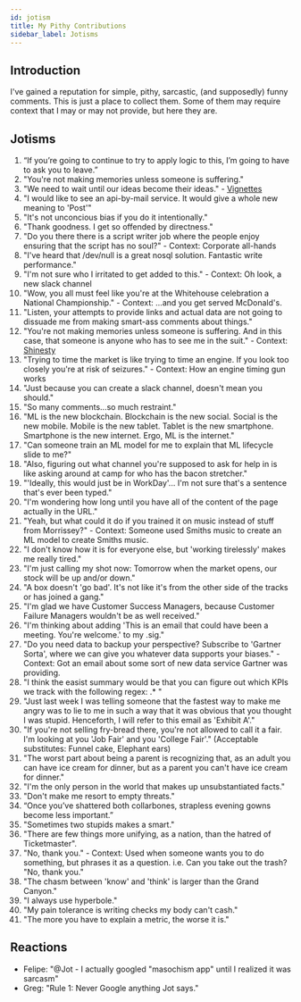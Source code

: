 ```yaml
---
id: jotism 
title: My Pithy Contributions
sidebar_label: Jotisms
---
```


## Introduction

I've gained a reputation for simple, pithy, sarcastic, (and supposedly) funny comments.  This is just a place to collect them.  Some of them may require context that I may or may not provide, but here they are.

## Jotisms

1. “If you’re going to continue to try to apply logic to this, I’m going to have to ask you to leave.” 
1. "You're not making memories unless someone is suffering." 
1. "We need to wait until our ideas become their ideas." - [Vignettes](../vignettes)
1. "I would like to see an api-by-mail service.  It would give a whole new meaning to 'Post'"
1. "It's not unconcious bias if you do it intentionally."
1. "Thank goodness.  I get so offended by directness."
1. "Do you there there is a script writer job where the people enjoy ensuring that the script has no soul?"  - Context:  Corporate all-hands
1. "I've heard that /dev/null is a great nosql solution.  Fantastic write performance."
1. "I'm not sure who I irritated to get added to this." - Context:  Oh look, a new slack channel
1. "Wow, you all must feel like you're at the Whitehouse celebration a National Championship." - Context: ...and you get served McDonald's.
1. "Listen, your attempts to provide links and actual data are not going to dissuade me from making smart-ass comments about things."
1. "You're not making memories unless someone is suffering.  And in this case, that someone is anyone who has to see me in the suit." - Context: [Shinesty](https://www.shinesty.com/collections/ugly-christmas-sweater-suits)
1. "Trying to time the market is like trying to time an engine.  If you look too closely you're at risk of seizures." - Context: How an engine timing gun works
1. "Just because you can create a slack channel, doesn't mean you should."
1. "So many comments...so much restraint."
1. "ML is the new blockchain.  Blockchain is the new social.  Social is the new mobile.  Mobile is the new tablet.  Tablet is the new smartphone.  Smartphone is the new internet.  Ergo, ML is the internet."
1. "Can someone train an ML model for me to explain that ML lifecycle slide to me?"
1. "Also, figuring out what channel you're supposed to ask for help in is like asking around at camp for who has the bacon stretcher."
1. "'Ideally, this would just be in WorkDay'... I'm not sure that's a sentence that's ever been typed."
1. "I'm wondering how long until you have all of the content of the page actually in the URL."
1. "Yeah, but what could it do if you trained it on music instead of stuff from Morrissey?" - Context: Someone used Smiths music to create an ML model to create Smiths music.
1. "I don't know how it is for everyone else, but 'working tirelessly' makes me really tired."
1. "I'm just calling my shot now:  Tomorrow when the market opens, our stock will be up and/or down."
1. "A box doesn't 'go bad'.  It's not like it's from the other side of the tracks or has joined a gang."
1. "I'm glad we have Customer Success Managers, because Customer Failure Managers wouldn't be as well received."
1. "I'm thinking about adding 'This is an email that could have been a meeting.  You're welcome.' to my .sig."
1. "Do you need data to backup your perspective?  Subscribe to 'Gartner Sorta', where we can give you whatever data supports your biases."  - Context:  Got an email about some sort of new data service Gartner was providing.
1. "I think the easist summary would be that you can figure out which KPIs we track with the following regex: .* "
1. "Just last week I was telling someone that the fastest way to make me angry was to lie to me in such a way that it was obvious that you thought I was stupid.  Henceforth, I will refer to this email as 'Exhibit A'."
1. "If you're not selling fry-bread there, you're not allowed to call it a fair.  I'm looking at you 'Job Fair' and you 'College Fair'."  (Acceptable substitutes:  Funnel cake, Elephant ears)
1. "The worst part about being a parent is recognizing that, as an adult you can have ice cream for dinner, but as a parent you can't have ice cream for dinner."
1. "I'm the only person in the world that makes up unsubstantiated facts."
1. "Don't make me resort to empty threats." 
1. “Once you’ve shattered both collarbones, strapless evening gowns become less important.”
1. "Sometimes two stupids makes a smart."
1. "There are few things more unifying, as a nation, than the hatred of Ticketmaster".
1. "No, thank you."  - Context:  Used when someone wants you to do something, but phrases it as a question.  i.e. Can you take out the trash?  "No, thank you."
1. "The chasm between 'know' and 'think' is larger than the Grand Canyon."
1. "I always use hyperbole."
1. "My pain tolerance is writing checks my body can't cash."
1. "The more you have to explain a metric, the worse it is."
 
## Reactions
* Felipe: "@Jot - I actually googled "masochism app" until I realized it was sarcasm"
* Greg: "Rule 1: Never Google anything Jot says."

